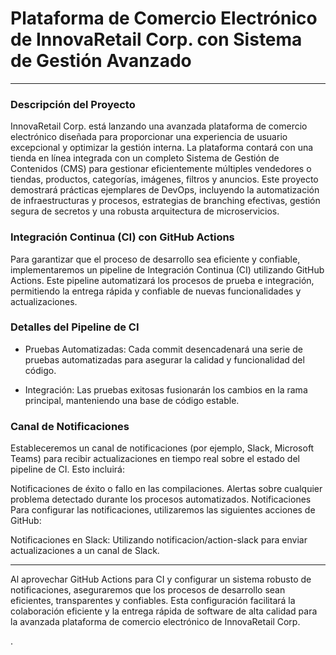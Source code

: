 ﻿# Plataforma de Comercio Electrónico de InnovaRetail Corp. con Sistema de Gestión Avanzado
 
 ---

### Descripción del Proyecto

InnovaRetail Corp. está lanzando una avanzada plataforma de comercio electrónico diseñada para proporcionar una experiencia de usuario excepcional y optimizar la gestión interna. La plataforma contará con una tienda en línea integrada con un completo Sistema de Gestión de Contenidos (CMS) para gestionar eficientemente múltiples vendedores o tiendas, productos, categorías, imágenes, filtros y anuncios. Este proyecto demostrará prácticas ejemplares de DevOps, incluyendo la automatización de infraestructuras y procesos, estrategias de branching efectivas, gestión segura de secretos y una robusta arquitectura de microservicios.

### Integración Continua (CI) con GitHub Actions

Para garantizar que el proceso de desarrollo sea eficiente y confiable, implementaremos un pipeline de Integración Continua (CI) utilizando GitHub Actions. Este pipeline automatizará los procesos de prueba e integración, permitiendo la entrega rápida y confiable de nuevas funcionalidades y actualizaciones.

### Detalles del Pipeline de CI

- Pruebas Automatizadas: Cada commit desencadenará una serie de pruebas automatizadas para asegurar la calidad y funcionalidad del código.
 
- Integración: Las pruebas exitosas fusionarán los cambios en la rama principal, manteniendo una base de código estable.

### Canal de Notificaciones

Estableceremos un canal de notificaciones (por ejemplo, Slack, Microsoft Teams) para recibir actualizaciones en tiempo real sobre el estado del pipeline de CI. Esto incluirá:

Notificaciones de éxito o fallo en las compilaciones.
Alertas sobre cualquier problema detectado durante los procesos automatizados.
Notificaciones
Para configurar las notificaciones, utilizaremos las siguientes acciones de GitHub:

Notificaciones en Slack: Utilizando notificacion/action-slack para enviar actualizaciones a un canal de Slack.

---

Al aprovechar GitHub Actions para CI y configurar un sistema robusto de notificaciones, aseguraremos que los procesos de desarrollo sean eficientes, transparentes y confiables. Esta configuración facilitará la colaboración eficiente y la entrega rápida de software de alta calidad para la avanzada plataforma de comercio electrónico de InnovaRetail Corp.


.









